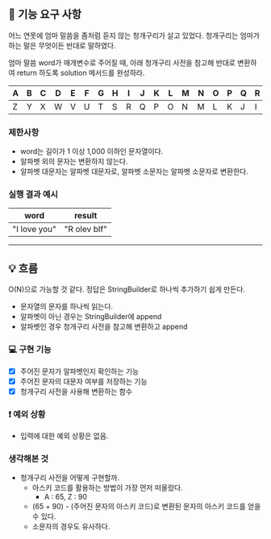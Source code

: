 ## 🚀 기능 요구 사항

어느 연못에 엄마 말씀을 좀처럼 듣지 않는 청개구리가 살고 있었다. 청개구리는 엄마가 하는 말은 무엇이든 반대로 말하였다.

엄마 말씀 word가 매개변수로 주어질 때, 아래 청개구리 사전을 참고해 반대로 변환하여 return 하도록 solution 메서드를 완성하라.

| A | B | C | D | E | F | G | H | I | J | K | L | M | N | O | P | Q | R | S | T | U | V | W | X | Y | Z |
| --- | --- | --- | --- | --- | --- | --- | --- | --- | --- | --- | --- | --- | --- | --- | --- | --- | --- | --- | --- | --- | --- | --- | --- | --- | --- |
| Z | Y | X | W | V | U | T | S | R | Q | P | O | N | M | L | K | J | I | H | G | F | E | D | C | B | A |

### 제한사항

- word는 길이가 1 이상 1,000 이하인 문자열이다.
- 알파벳 외의 문자는 변환하지 않는다.
- 알파벳 대문자는 알파벳 대문자로, 알파벳 소문자는 알파벳 소문자로 변환한다.

### 실행 결과 예시

| word | result |
| --- | --- |
| "I love you" | "R olev blf" |

---

## 💡 흐름
O(N)으로 가능할 것 같다.
정답은 StringBuilder로 하나씩 추가하기 쉽게 만든다.

- 문자열의 문자를 하나씩 읽는다.
- 알파벳이 아닌 경우는 StringBuilder에 append
- 알파벳인 경우 청개구리 사전을 참고해 변환하고 append

### 💻 구현 기능

- [x] 주어진 문자가 알파벳인지 확인하는 기능
- [x] 주어진 문자의 대문자 여부를 저장하는 기능
- [x] 청개구리 사전을 사용해 변환하는 함수

### ❗️ 예외 상황
- 입력에 대한 예외 상황은 없음.

### 생각해본 것
- 청개구리 사전을 어떻게 구현할까.
  - 아스키 코드를 활용하는 방법이 가장 먼저 떠올랐다.
    - A : 65, Z : 90
  - (65 + 90) - (주어진 문자의 아스키 코드)로 변환된 문자의 아스키 코드를 얻을 수 있다.
  - 소문자의 경우도 유사하다.